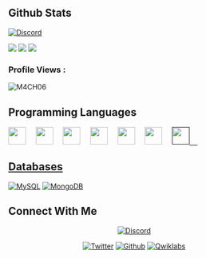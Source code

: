 ## Github Stats

<a href="https://discord.gg/fM6NWRaJch"><img alt="Discord" src="https://img.shields.io/discord/1019709144468570185?label=Discord&logo=Discord"></a>

<img src="https://github-readme-stats.vercel.app/api?username=M4CH06&&show_icons=true&count_private=true&theme=github_dark">
<img src="https://github-readme-streak-stats.herokuapp.com/?user=M4CH06&theme=dark&background=0d1117&date_format=M%20j%5B%2C%20Y%5D"/>
<img src="https://github-readme-stats.vercel.app/api/top-langs/?username=M4CH06&layout=compact&theme=github_dark"/>
<p align="right"> <h3>Profile Views :</h3> <img src="https://komarev.com/ghpvc/?username=M4CH06&label=Profile%20views&color=020202&style=flat"
    alt="M4CH06" />

  </p>


## Programming Languages

<p>
    <img src="https://cdn.jsdelivr.net/gh/devicons/devicon@latest/icons/css3/css3-original.svg" width="35px">&nbsp;&nbsp;&nbsp;&nbsp;
    <img src="https://cdn.jsdelivr.net/gh/devicons/devicon@latest/icons/html5/html5-original.svg" width="35px">&nbsp;&nbsp;&nbsp;&nbsp;
    <img src="https://cdn.jsdelivr.net/gh/devicons/devicon@latest/icons/lua/lua-original.svg" width="35px">&nbsp;&nbsp;&nbsp;&nbsp;
    <img src="https://cdn.jsdelivr.net/gh/devicons/devicon@latest/icons/javascript/javascript-original.svg" width="35px">&nbsp;&nbsp;&nbsp;&nbsp;
    <img src="https://cdn.jsdelivr.net/gh/devicons/devicon@latest/icons/php/php-original.svg" width="35px">&nbsp;&nbsp;&nbsp;&nbsp;
    <img src="https://cdn.jsdelivr.net/gh/devicons/devicon@latest/icons/csharp/csharp-original.svg" width="35px">&nbsp;&nbsp;&nbsp;&nbsp;
    <a href=""><img src="https://cdn.jsdelivr.net/gh/devicons/devicon@latest/icons/cplusplus/cplusplus-original.svg" width="35px">&nbsp;&nbsp;&nbsp;&nbsp;

</p>


## Databases

<p>
    <a href="#"><img alt="MySQL" src="https://img.shields.io/badge/MySQL-FB542B?logo=mysql&logoColor=black"></a>
    <a href="#"><img alt="MongoDB" src="https://img.shields.io/badge/MongoDB%20-%020202.svg?logo=mongodb&logoColor=black"></a>
</p> 

## Connect With Me


<p align="center">
  <a href="https://discord.gg/"><img alt="Discord" title="M4CH's Discord" src="https://img.shields.io/badge/M4CH%230004-%237289DA.svg?style=for-the-badge&logo=discord&logoColor=white"></a>
 </p>
 <p align="center">
  <a href="https://twitter.com/M4CHgg"><img alt="Twitter" title="M4CH Twitter" src="https://img.shields.io/badge/Twitter-1DA1F2?style=for-the-badge&logo=twitter&logoColor=white"></a>
  <a href="https://github.com/M4CH06"><img alt="Github" title="M4CH Github" src="https://img.shields.io/badge/GitHub-100000?style=for-the-badge&logo=github&logoColor=white"></a>
  <a href="http://eecommunity.net/"><img alt="Qwiklabs" title="EE Roleplay" src="https://img.shields.io/badge/EERP-0077B5?style=for-the-badge&logo=microsoftedge&logoColor=white"></a>
</p>
